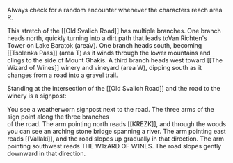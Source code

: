 Always check for a random encounter whenever the characters reach area R.

This stretch of the [[Old Svalich Road]] has multiple branches. One branch heads north, quickly turning into a dirt path that leads toVan Richten's Tower on Lake Baratok (areaV). One branch heads south, becoming [[Tsolenka Pass]] (area T) as it winds through the lower mountains and clings to the side of Mount Ghakis. A third branch heads west toward [[The Wizard of Wines]] winery and vineyard (area W), dipping south as it changes from a road into a gravel trail.

Standing at the intersection of the [[Old Svalich Road]] and the road to the winery is a signpost:

You see a weatherworn signpost next to the road. The three arms of the sign point along the three branches  
of the road. The arm pointing north reads [[KREZK]], and through the woods you can see an arching stone bridge spanning a river. The arm pointing east reads [[Vallaki]], and the road slopes up gradually in that direction. The arm pointing southwest reads THE W1zARD OF W1NES. The road slopes gently downward in that direction.